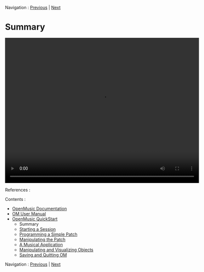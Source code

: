 Navigation : [Previous](QuickStart-Chapters "page
précédente\(OpenMusic QuickStart\)") | [Next](1_StartSession
"Next\(Starting a Session\)")

# Summary


<video width="640" height="480" controls>
  <source src="../videos/0Intro.mp4" type="video/mp4">
</video>

References :

Contents :

  * [OpenMusic Documentation](OM-Documentation)
  * [OM User Manual](OM-User-Manual)
  * [OpenMusic QuickStart](QuickStart-Chapters)
    * Summary
    * [Starting a Session](1_StartSession)
    * [Programming a Simple Patch](2_progpatch)
    * [Manipulating the Patch](3ManipPatch)
    * [A Musical Application](4_MusicalAp)
    * [Manipulating and Visualizing Objects](5_CompletEdition)
    * [Saving and Quitting OM](6_Quit)

Navigation : [Previous](QuickStart-Chapters "page
précédente\(OpenMusic QuickStart\)") | [Next](1_StartSession
"Next\(Starting a Session\)")

